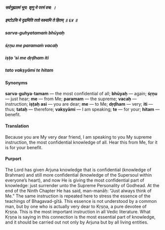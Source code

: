 ##### सर्वगुह्यतमं भूय: शृणु मे परमं वच: ।
##### इष्टोऽसि मे दृढमिति ततो वक्ष्यामि ते हितम् ॥ ६४ ॥

##### sarva-guhyatamaṁ bhūyaḥ
##### śṛṇu me paramaṁ vacaḥ
##### iṣṭo ’si me dṛḍham iti
##### tato vakṣyāmi te hitam

#### Synonyms

**sarva**-**guhya**-**tamam** — the most confidential of all; **bhūyaḥ** — again; **śṛṇu** — just hear; **me** — from Me; **paramam** — the supreme; **vacaḥ** — instruction; **iṣṭaḥ** **asi** — you are dear; **me** — to Me; **dṛḍham** — very; **iti** — thus; **tataḥ** — therefore; **vakṣyāmi** — I am speaking; **te** — for your; **hitam** — benefit.

#### Translation

Because you are My very dear friend, I am speaking to you My supreme instruction, the most confidential knowledge of all. Hear this from Me, for it is for your benefit.

#### Purport

The Lord has given Arjuna knowledge that is confidential (knowledge of Brahman) and still more confidential (knowledge of the Supersoul within everyone’s heart), and now He is giving the most confidential part of knowledge: just surrender unto the Supreme Personality of Godhead. At the end of the Ninth Chapter He has said, man-manāḥ: “Just always think of Me.” The same instruction is repeated here to stress the essence of the teachings of Bhagavad-gītā. This essence is not understood by a common man, but by one who is actually very dear to Kṛṣṇa, a pure devotee of Kṛṣṇa. This is the most important instruction in all Vedic literature. What Kṛṣṇa is saying in this connection is the most essential part of knowledge, and it should be carried out not only by Arjuna but by all living entities.